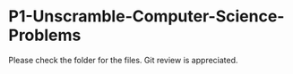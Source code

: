 # P1-Unscramble-Computer-Science-Problems

Please check the folder for the files. Git review is appreciated.
